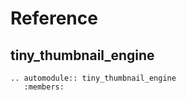 # Reference

## tiny_thumbnail_engine

```{eval-rst}
.. automodule:: tiny_thumbnail_engine
   :members:
```
